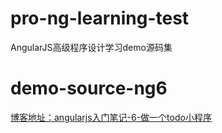 # pro-ng-learning-test
AngularJS高级程序设计学习demo源码集


# demo-source-ng6
[博客地址：angularjs入门笔记-6-做一个todo小程序](https://xmoyking.github.io/2017/05/01/angularjs6/)